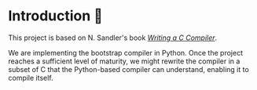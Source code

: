 # Introduction 👋
This project is based on N. Sandler's book [_Writing a C Compiler_](https://norasandler.com/2017/11/29/Write-a-Compiler.html). 

We are implementing the bootstrap compiler in Python. Once the project reaches a sufficient level of maturity, we might rewrite the compiler in a subset of C that the Python-based compiler can understand, enabling it to compile itself.